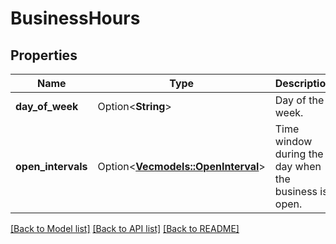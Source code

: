 # BusinessHours

## Properties

Name | Type | Description | Notes
------------ | ------------- | ------------- | -------------
**day_of_week** | Option<**String**> | Day of the week. | [optional]
**open_intervals** | Option<[**Vec<models::OpenInterval>**](OpenInterval.md)> | Time window during the day when the business is open. | [optional]

[[Back to Model list]](../README.md#documentation-for-models) [[Back to API list]](../README.md#documentation-for-api-endpoints) [[Back to README]](../README.md)


